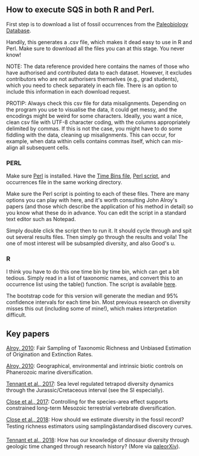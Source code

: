 ## How to execute SQS in both R and Perl.

First step is to download a list of fossil occurrences from the [Paleobiology Database](https://paleobiodb.org/cgi-bin/bridge.pl?a=displayDownloadGenerator).

Handily, this generates a .csv file, which makes it dead easy to use in R and Perl. Make sure to download all the files you can at this stage. You never know! 

NOTE: The data reference provided here contains the names of those who have authorised and contributed data to each dataset. However, it excludes contributors who are not authorisers themselves (e.g., grad students), which you need to check separately in each file. There is an option to include this information in each download request.

PROTIP: Always check this csv file for data misalignments. Depending on the program you use to visualise the data, it could get messy, and the encodings might be weird for some characters. Ideally, you want a nice, clean csv file with UTF-8 character coding, with the columns appropriately delimited by commas. If this is not the case, you might have to do some fiddling with the data, cleaning up misalignments. This can occur, for example, when data within cells contains commas itself, which can mis-align all subsequent cells.

### PERL
Make sure [Perl](https://www.perl.org/) is installed. Have the [Time Bins file](https://github.com/Meta-Paleo/TimeSeries/blob/master/time_bins.txt), [Perl script](https://github.com/Meta-Paleo/TimeSeries/blob/master/SQS.pl), and occurrences file in the same working directory. 

Make sure the Perl script is pointing to each of these files. There are many options you can play with here, and it's worth consulting John Alroy's papers (and those which describe the application of his method in detail) so you know what these do in advance. You can edit the script in a standard text editor such as Notepad.

Simply double click the script then to run it. It should cycle through and spit out several results files. Then simply go through the results and voila! The one of most interest will be subsampled diversity, and also Good's u.

### R
I think you have to do this one time bin by time bin, which can get a bit tedious. Simply read in a list of taxonomic names, and convert this to an occurrence list using the table() function. The script is available [here](https://github.com/Meta-Paleo/TimeSeries/blob/master/SQS_bootstrap.r).

The bootstrap code for this version will generate the median and 95% confidence intervals for each time bin. Most previous research on diversity misses this out (including some of mine!), which makes interpretation difficult.

## Key papers
[Alroy, 2010](https://www.cambridge.org.sci-hub.tw/core/journals/the-paleontological-society-papers/article/fair-sampling-of-taxonomic-richness-and-unbiased-estimation-of-origination-and-extinction-rates/F4E5329EB9A76CC317A591E2A3FA41D4): Fair Sampling of Taxonomic Richness and Unbiased Estimation of Origination and Extinction Rates.

[Alroy, 2010](https://onlinelibrary.wiley.com/doi/full/10.1111/j.1475-4983.2010.01011.x): Geographical, environmental and intrinsic biotic controls on Phanerozoic marine diversification.

[Tennant et al., 2017](https://www.nature.com/articles/ncomms12737/): Sea level regulated tetrapod diversity dynamics through the Jurassic/Cretaceous interval (see the SI especially).

[Close et al., 2017](https://www.nature.com/articles/ncomms15381): Controlling for the species-area effect supports constrained long-term Mesozoic terrestrial vertebrate diversification.

[Close et al., 2018](https://besjournals.onlinelibrary.wiley.com/doi/abs/10.1111/2041-210X.12987): How should we estimate diversity in the fossil record? Testing richness estimators using samplingâstandardised discovery curves.

[Tennant et al., 2018](https://peerj.com/articles/4417/): How has our knowledge of dinosaur diversity through geologic time changed through research history? (More via [paleorXiv](https://osf.io/nuhqx/)).
